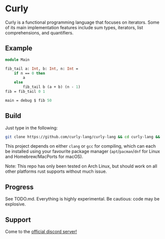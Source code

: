 # Curly
Curly is a functional programming language that focuses on iterators. Some of its main implementation features include sum types, iterators, list comprehensions, and quantifiers.

## Example
```ocaml
module Main

fib_tail a: Int, b: Int, n: Int =
    if n == 0 then
        a
    else
        fib_tail b (a + b) (n - 1)
fib = fib_tail 0 1

main = debug $ fib 50
```

## Build
Just type in the following:
```bash
git clone https://github.com/curly-lang/curly-lang && cd curly-lang && cargo build
```
This project depends on either `clang` or `gcc` for compiling, which can each be installed using your favourite package manager (`apt`/`pacman`/`dnf` for Linux and Homebrew/MacPorts for macOS).

Note: This repo has only been tested on Arch Linux, but should work on all other platforms rust supports without much issue.

## Progress
See TODO.md. Everything is highly experimental. Be cautious: code may be explosive.

## Support
Come to the [official discord server!](https://discord.gg/Gxfr6JDecv)

